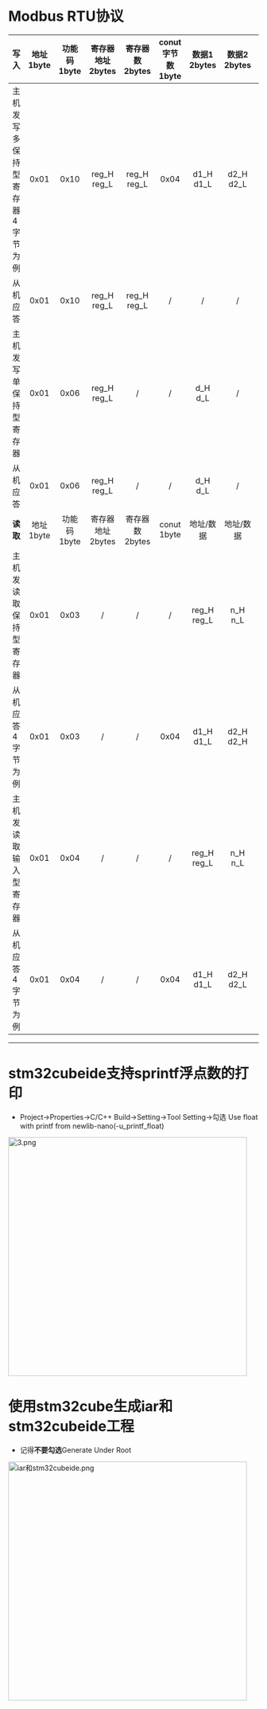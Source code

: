 # Modbus RTU协议

|**写入**                        |地址1byte  |功能码1byte|寄存器地址2bytes|寄存器数2bytes|conut字节数1byte| 数据1 2bytes|数据2 2bytes |校验2bytes|
|:-------------------------------|:---------:|:---------:|:--------------:|:------------:|:--------------:|:-----------:|:-----------:|:--------:|
|主机发写多保持型寄存器4字节为例 |0x01       |0x10       |reg_H reg_L     |reg_H reg_L   | 0x04           |d1_H d1_L    |d2_H d2_L    |CRCH  CRCL|
|从机应答                        |0x01       |0x10       |reg_H reg_L     |reg_H reg_L   |       /        |    /        |      /      |CRCH  CRCL|
|主机发写单保持型寄存器          |0x01       |0x06       |reg_H reg_L     |       /      |       /        |d_H     d_L  |      /      |CRCH  CRCL|
|从机应答                        |0x01       |0x06       |reg_H reg_L     |       /      |       /        |d_H     d_L  |      /      |CRCH  CRCL|
|**读取**                        |地址1byte  |功能码1byte|寄存器地址2bytes|寄存器数2bytes|conut 1byte     |地址/数据    |地址/数据    |校验2bytes|
|主机发读取保持型寄存器          |0x01       |0x03       |       /        |       /      |     /          |reg_H   reg_L|n_H     n_L  |CRCH  CRCL|
|从机应答 4字节为例              |0x01       |0x03       |       /        |       /      |  0x04          |d1_H     d1_L|d2_H    d2_H |CRCH  CRCL|
|主机发读取输入型寄存器          |0x01       |0x04       |       /        |       /      |     /          |reg_H   reg_L|n_H     n_L  |CRCH  CRCL|
|从机应答 4字节为例              |0x01       |0x04       |       /        |       /      |  0x04          |d1_H     d1_L|d2_H    d2_L |CRCH  CRCL|
-------------------------------------------------------------------------------------------------------------------------------------------------

# stm32cubeide支持sprintf浮点数的打印
- Project->Properties->C/C++ Build->Setting->Tool Setting->勾选 Use float with printf from newlib-nano(-u_printf_float)
<img width="" height="480" class="embed-show" src="http://iamrobot.top:7878/?explorer/share/file&hash=1c41C52ve1ZQbdibwikxXq6kEq9Yry-xGCGfjjthz-elPK8NWsINvoDn8BS4SOrkaxU&name=/3.png" alt="3.png"/>

# 使用stm32cube生成iar和stm32cubeide工程
- 记得**不要勾选**Generate Under Root
<img width="" height="480" class="embed-show" src="http://iamrobot.top:7878/?explorer/share/file&hash=48d4XYjbheDuVVEz4Jll94t7GpHbpWsHO3Ttwv8ZzAXKcKI_nbXljiFe4QRQTYlfjBU&name=/iar%E5%92%8Cstm32cubeide.png" alt="iar和stm32cubeide.png"/>

